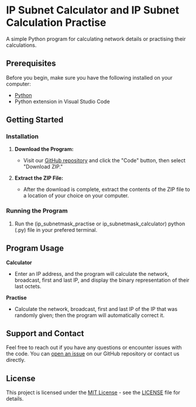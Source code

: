 # IP Subnet Calculator and IP Subnet Calculation Practise

A simple Python program for calculating network details or practising their calculations.

## Prerequisites

Before you begin, make sure you have the following installed on your computer:

- [Python](https://www.python.org)
- Python extension in Visual Studio Code

## Getting Started

### Installation

1. **Download the Program:**
   - Visit our [GitHub repository](https://github.com/WattoX00/Ip) and click the "Code" button, then select "Download ZIP."

2. **Extract the ZIP File:**
   - After the download is complete, extract the contents of the ZIP file to a location of your choice on your computer.

### Running the Program

1. Run the (ip_subnetmask_practise or ip_subnetmask_calculator) python (.py) file in your prefered terminal.

## Program Usage

**Calculator**

- Enter an IP address, and the program will calculate the network, broadcast, first and last IP, and display the binary representation of their last octets.

**Practise**

- Calculate the network, broadcast, first and last IP of the IP that was randomly given; then the program will automatically correct it.

## Support and Contact

Feel free to reach out if you have any questions or encounter issues with the code. You can [open an issue](https://github.com/WattoX00/Ip) on our GitHub repository or contact us directly.

## License

This project is licensed under the [MIT License](LICENSE) - see the [LICENSE](LICENSE) file for details.
